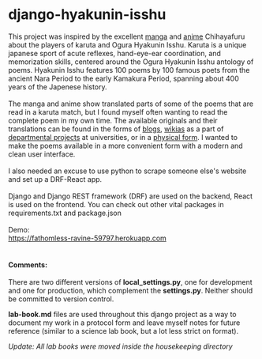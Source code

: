 # django-hyakunin-isshu


This project was inspired by the excellent [manga](https://myanimelist.net/anime/10800/Chihayafuru) and [anime](http://www.crunchyroll.com/chihayafuru) Chihayafuru about the players of karuta and Ogura Hyakunin Isshu. Karuta is a unique japanese sport of acute reflexes, hand-eye-ear coordination, and memorization skills, centered around the Ogura Hyakunin Isshu antology of poems. Hyakunin Isshu features 100 poems by 100 famous poets from the ancient Nara Period to the early Kamakura Period, spanning about 400 years of the Japenese history.
<br><br>
The manga and anime show translated parts of some of the poems that are read in a karuta match, but I found myself often wanting to read the complete poem in my own time. The available originals and their translations can be found in the forms of [blogs](https://100poets.wordpress.com/), [wikias](http://chihayafuru.wikia.com/wiki/Ogura_Hyakunin_Isshu) as a part of [departmental projects](http://jti.lib.virginia.edu/japanese/hyakunin/frames/hyakuframes.html) at universities, or in a [physical form](https://www.amazon.com/gp/product/0824817052/ref=as_li_ss_tl?ie=UTF8&tag=thelev8thbud-20&linkCode=as2&camp=1789&creative=390957&creativeASIN=0824817052). I wanted to make the poems available in a more convenient form with a modern and clean user interface.
<br><br>
I also needed an excuse to use python to scrape someone else's website and set up a DRF-React app.
<br><br>
Django and Django REST framework (DRF) are used on the backend, React is used on the frontend. You can check out other vital packages in requirements.txt and package.json
<br><br>
Demo: <br>
https://fathomless-ravine-59797.herokuapp.com
<br><br>

#### Comments:
There are two different versions of **local_settings.py**, one for development and one for production, which complement the **settings.py**. Neither should be committed to version control. 

**lab-book.md** files are used throughout this django project as a way to document my work in a protocol form and leave myself notes for future reference (similar to a science lab book, but a lot less strict on format). 

_Update: All lab books were moved inside the housekeeping directory_
